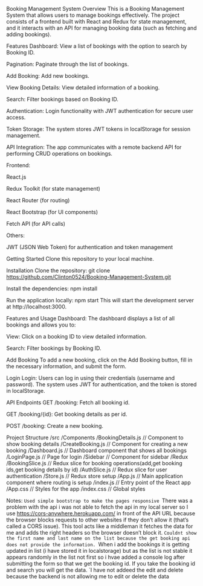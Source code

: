 Booking Management System
Overview
This is a Booking Management System that allows users to manage bookings effectively. The project consists of a frontend built with React and Redux for state management, and it interacts with an API for managing booking data (such as fetching and adding bookings).

Features
Dashboard: View a list of bookings with the option to search by Booking ID.

Pagination: Paginate through the list of bookings.

Add Booking: Add new bookings.

View Booking Details: View detailed information of a booking.

Search: Filter bookings based on Booking ID.

Authentication: Login functionality with JWT authentication for secure user access.

Token Storage: The system stores JWT tokens in localStorage for session management.

API Integration: The app communicates with a remote backend API for performing CRUD operations on bookings.

Frontend:

React.js

Redux Toolkit (for state management)

React Router (for routing)

React Bootstrap (for UI components)

Fetch API (for API calls)

Others:

JWT (JSON Web Token) for authentication and token management

Getting Started
Clone this repository to your local machine.

Installation
Clone the repository:
git clone https://github.com/Clinton0524/Booking-Management-System.git

Install the dependencies:
npm install

Run the application locally:
npm start
This will start the development server at http://localhost:3000.

Features and Usage
Dashboard: The dashboard displays a list of all bookings and allows you to:

View: Click on a booking ID to view detailed information.

Search: Filter bookings by Booking ID.

Add Booking
To add a new booking, click on the Add Booking button, fill in the necessary information, and submit the form.

Login
Login: Users can log in using their credentials (username and password). The system uses JWT for authentication, and the token is stored in localStorage.

API Endpoints
GET /booking: Fetch all booking id.

GET /booking/{id}: Get booking details as per id.

POST /booking: Create a new booking.

Project Structure
/src
  /Components
    /BookingDetails.js  // Component to show booking details
    /CreateBooking.js   // Component for creating a new booking
    /Dashboard.js       // Dashboard component that shows all bookings
    /LoginPage.js       // Page for login
    /Sidebar            // Component for sidebar
  /Redux
    /BookingSlice.js    // Redux slice for booking operations(add,get booking ids,get booking details by id)
    /AuthSlice.js       // Redux slice for user authentication
    /Store.js           // Redux store setup
  /App.js               // Main application component where routing is setup
  /index.js             // Entry point of the React app
  /App.css              // Styles for the app
  /index.css            // Global styles

Notes:
`Used simple bootstrap to make the pages responsive
`There was a problem with the api i was not able to fetch the api in my local server so I use 
 https://cors-anywhere.herokuapp.com/ in front of the API URL because the browser blocks requests
 to other websites if they don’t allow it (that’s called a CORS issue). This tool acts like a middleman
 it fetches the data for me and adds the right headers so the browser doesn’t block it.
`Couldnt show the first name and last name on the list because the get booking api does not provide the information.
`When i add the bookings it is getting updated in list (i have stored it in localstorage) but as the list is not stable
 it appears randomly in the list not first so i hvae added a console log after submitting the form so that we get the booking id.
 If you take the booking id and search you will get the data.
`I have not addeed the edit and delete because the backend is not allowing me to edit or delete the data





